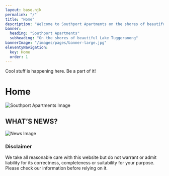 ```yaml
---
layout: base.njk
permalink: "/"
title: "Home"
description: "Welcome to Southport Apartments on the shores of beautiful Lake Tuggeranong"
banner:
  heading: "Southport Apartments"
  subheading: "On the shores of beautiful Lake Tuggeranong"
bannerImage: "/images/pages/banner-large.jpg"
eleventyNavigation:
  key: Home
  order: 1
---
```


Cool stuff is happening here. Be a part of it!

# Home

![Southport Apartments Image](/images/pages/0-home-002.png)

## WHAT’S NEWS?

![News Image](/images/pages/0-home-003.png)

### Disclaimer

We take all reasonable care with this website but do not warrant or admit liability for its correctness, completeness or suitability for your purpose. Please check our information before relying on it.
